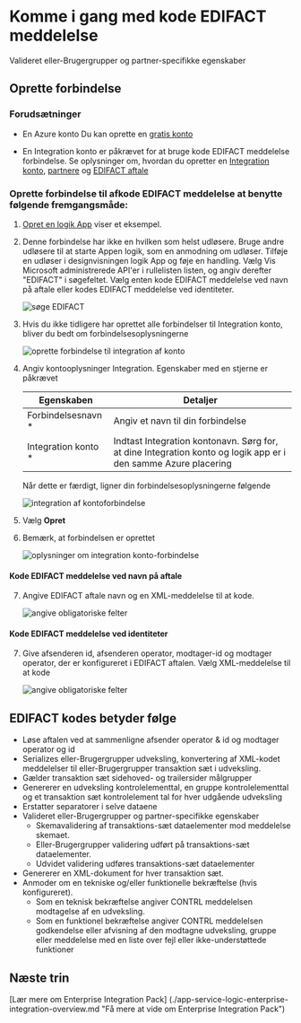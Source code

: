 <properties 
    pageTitle="Få mere at vide om Enterprise Integration Pack kode EDIFACT meddelelse Connctor | Microsoft Azure App Service | Microsoft Azure" 
    description="Lær at bruge partnere til Enterprise-Integration Pack og logik-apps" 
    services="logic-apps" 
    documentationCenter=".net,nodejs,java"
    authors="padmavc" 
    manager="erikre" 
    editor=""/>

<tags 
    ms.service="logic-apps" 
    ms.workload="integration" 
    ms.tgt_pltfrm="na" 
    ms.devlang="na" 
    ms.topic="article" 
    ms.date="08/15/2016" 
    ms.author="padmavc"/>

# <a name="get-started-with-encode-edifact-message"></a>Komme i gang med kode EDIFACT meddelelse

Valideret eller-Brugergrupper og partner-specifikke egenskaber 

## <a name="create-the-connection"></a>Oprette forbindelse

### <a name="prerequisites"></a>Forudsætninger

* En Azure konto Du kan oprette en [gratis konto](https://azure.microsoft.com/free)

* En Integration konto er påkrævet for at bruge kode EDIFACT meddelelse forbindelse. Se oplysninger om, hvordan du opretter en [Integration konto](./app-service-logic-enterprise-integration-create-integration-account.md), [partnere](./app-service-logic-enterprise-integration-partners.md) og [EDIFACT aftale](./app-service-logic-enterprise-integration-edifact.md)

### <a name="connect-to-decode-edifact-message-using-the-following-steps"></a>Oprette forbindelse til afkode EDIFACT meddelelse at benytte følgende fremgangsmåde:

1. [Opret en logik App](./app-service-logic-create-a-logic-app.md) viser et eksempel.

2. Denne forbindelse har ikke en hvilken som helst udløsere. Bruge andre udløsere til at starte Appen logik, som en anmodning om udløser.  Tilføje en udløser i designvisningen logik App og føje en handling.  Vælg Vis Microsoft administrerede API'er i rullelisten listen, og angiv derefter "EDIFACT" i søgefeltet.  Vælg enten kode EDIFACT meddelelse ved navn på aftale eller kodes EDIFACT meddelelse ved identiteter.

    ![søge EDIFACT](./media/app-service-logic-enterprise-integration-edifactorconnector/edifactdecodeimage1.png)  

3. Hvis du ikke tidligere har oprettet alle forbindelser til Integration konto, bliver du bedt om forbindelsesoplysningerne

    ![oprette forbindelse til integration af konto](./media/app-service-logic-enterprise-integration-edifactorconnector/edifactencodeimage1.png)  

4. Angiv kontooplysninger Integration.  Egenskaber med en stjerne er påkrævet

  	| Egenskaben | Detaljer |
  	| -------- | ------- |
  	| Forbindelsesnavn * | Angiv et navn til din forbindelse |
  	| Integration konto * | Indtast Integration kontonavn. Sørg for, at dine Integration konto og logik app er i den samme Azure placering 

    Når dette er færdigt, ligner din forbindelsesoplysningerne følgende

    ![integration af kontoforbindelse](./media/app-service-logic-enterprise-integration-edifactorconnector/edifactencodeimage2.png)
    
5. Vælg **Opret**
    
6. Bemærk, at forbindelsen er oprettet

    ![oplysninger om integration konto-forbindelse](./media/app-service-logic-enterprise-integration-edifactorconnector/edifactencodeimage4.png)
    
#### <a name="encode-edifact-message-by-agreement-name"></a>Kode EDIFACT meddelelse ved navn på aftale

7.  Angive EDIFACT aftale navn og en XML-meddelelse til at kode.

    ![angive obligatoriske felter](./media/app-service-logic-enterprise-integration-edifactorconnector/edifactencodeimage6.png)
    
#### <a name="encode-edifact-message-by-identities"></a>Kode EDIFACT meddelelse ved identiteter

7. Give afsenderen id, afsenderen operator, modtager-id og modtager operator, der er konfigureret i EDIFACT aftalen.  Vælg XML-meddelelse til at kode

    ![angive obligatoriske felter](./media/app-service-logic-enterprise-integration-edifactorconnector/edifactencodeimage7.png)
    
## <a name="edifact-encode-does-following"></a>EDIFACT kodes betyder følge

* Løse aftalen ved at sammenligne afsender operator & id og modtager operator og id
* Serializes eller-Brugergrupper udveksling, konvertering af XML-kodet meddelelser til eller-Brugergrupper transaktion sæt i udveksling.
* Gælder transaktion sæt sidehoved- og trailersider målgrupper
* Genererer en udveksling kontrolelementtal, en gruppe kontrolelementtal og et transaktion sæt kontrolelement tal for hver udgående udveksling
* Erstatter separatorer i selve dataene
* Valideret eller-Brugergrupper og partner-specifikke egenskaber
    * Skemavalidering af transaktions-sæt dataelementer mod meddelelse skemaet.
    * Eller-Brugergrupper validering udført på transaktions-sæt dataelementer.
    * Udvidet validering udføres transaktions-sæt dataelementer
* Genererer en XML-dokument for hver transaktion sæt.
* Anmoder om en tekniske og/eller funktionelle bekræftelse (hvis konfigureret).
    * Som en teknisk bekræftelse angiver CONTRL meddelelsen modtagelse af en udveksling.
    * Som en funktionel bekræftelse angiver CONTRL meddelelsen godkendelse eller afvisning af den modtagne udveksling, gruppe eller meddelelse med en liste over fejl eller ikke-understøttede funktioner

## <a name="next-steps"></a>Næste trin

[Lær mere om Enterprise Integration Pack] (./app-service-logic-enterprise-integration-overview.md "Få mere at vide om Enterprise Integration Pack") 